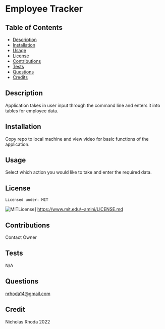 # Employee Tracker
  
  ## Table of Contents
  * [Description](#description)
  * [Installation](#installation)
  * [Usage](#usage)
  * [License](#license)
  * [Contributions](#contributions)
  * [Tests](#tests)
  * [Questions](#questions)
  * [Credits](#name)
  
  ## Description
  Application takes in user input through the command line and enters it into tables for employee data.  

  ## Installation
  Copy repo to local machine and view video for basic functions of the application.

  ## Usage
  Select which action you would like to take and enter the required data.

  ## License 
    Licensed under: MIT
  ![MITLicense](https://img.shields.io/badge/License-MIT-blue.svg)]
  https://www.mit.edu/~amini/LICENSE.md
  
  ## Contributions
  Contact Owner

  ## Tests
  N/A

  ## Questions
  nrhoda14@gmail.com

  ## Credit
  Nicholas Rhoda 2022
